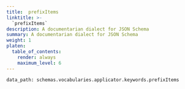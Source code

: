 ```yaml
---
title:  prefixItems
linktitle: >-
  `prefixItems`
description: A documentarian dialect for JSON Schema
summary: A documentarian dialect for JSON Schema
weight: 1
platen:
  table_of_contents:
    render: always
    maximum_level: 6
---
```


```schematize
data_path: schemas.vocabularies.applicator.keywords.prefixItems
```
